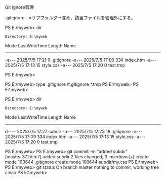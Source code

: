 Git ignore管理

.gitignore　※サブフォルダー含め、該当ファイルを管理外にする。

PS E:\myweb> dir

    Directory: E:\myweb

Mode                 LastWriteTime         Length Name
----                 -------------         ------ ----
-a---            2025/7/5    17:21              0 .gitignore
-a---            2025/7/5    17:09            334 index.htm
-a---            2025/7/5    17:13             15 style.css
-a---            2025/7/5    17:20              0 test.tmp

PS E:\myweb> 

PS E:\myweb> type .gitignore
#.gitignore
*.tmp
PS E:\myweb> 
PS E:\myweb> 

PS E:\myweb> dir

    Directory: E:\myweb

Mode                 LastWriteTime         Length Name
----                 -------------         ------ ----
d----            2025/7/5    17:27                subdir
-a---            2025/7/5    17:23             18 .gitignore
-a---            2025/7/5    17:09            334 index.htm
-a---            2025/7/5    17:13             15 style.css
-a---            2025/7/5    17:20              0 test.tmp

PS E:\myweb> 
PS E:\myweb> git commit -m "added subdir"   
[master 372dcc7] added subdir
 2 files changed, 3 insertions(+)
 create mode 100644 .gitignore
 create mode 100644 subdir/my.css
PS E:\myweb>
PS E:\myweb> git status
On branch master
nothing to commit, working tree clean
PS E:\myweb>

